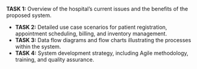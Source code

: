  **TASK 1:** Overview of the hospital’s current issues and the benefits of the proposed system.
- **TASK 2:** Detailed use case scenarios for patient registration, appointment scheduling, billing, and inventory management.
- **TASK 3:** Data flow diagrams and flow charts illustrating the processes within the system.
- **TASK 4:** System development strategy, including Agile methodology, training, and quality assurance.

